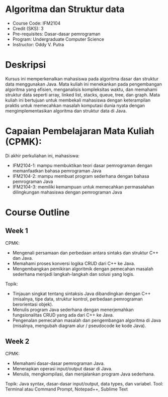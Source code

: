 #  Algoritma dan Struktur data
- Course Code: IFM2104
- Credit (SKS): 3
- Pre-requisites: Dasar-dasar pemrograman
- Program: Undergraduate Computer Science
- Instructor: Oddy V. Putra

# Deskripsi
Kursus ini memperkenalkan mahasiswa pada algoritma dasar dan struktur data menggunakan Java. Mata kuliah ini menekankan pada pengembangan algoritma yang efisien, menganalisis kompleksitas waktu, dan memahami struktur data seperti array, linked list, stacks, queue, tree, dan graph. Mata kuliah ini bertujuan untuk membekali mahasiswa dengan keterampilan praktis untuk memecahkan masalah komputasi dunia nyata dengan mengimplementasikan algoritma dan struktur data di Java.

# Capaian Pembelajaran Mata Kuliah (CPMK):

Di akhir perkuliahan ini, mahasiswa:

- IFM2104-1: mampu membuktikan teori dasar pemrograman dengan memanfaatkan bahasa pemrograman Java
- IFM2104-2: mampu membuat program sederhana dengan bahasa pemrograman Java
- IFM2104-3: memiliki kemampuan untuk memecahkan permasalahan dilingkungan mahasiswa dengan pemrograman Java

# Course Outline
## Week 1
CPMK:
- Mengenali persamaan dan perbedaan antara sintaks dan struktur C++ dan Java.
- Memahami proses konversi logika CRUD dari C++ ke Java.
- Mengembangkan pemikiran algoritmik dengan pemecahan masalah sederhana menjadi langkah-langkah dan solusi yang logis.

Topik:
- Tinjauan singkat tentang sintaksis Java dibandingkan dengan C++ (misalnya, tipe data, struktur kontrol, perbedaan pemrograman berorientasi objek).
- Menulis program Java sederhana dengan menerjemahkan fungsionalitas CRUD yang ada dari C++ ke Java.
- Pengenalan pemecahan masalah dan pengembangan algoritma di Java (misalnya, mengubah diagram alur / pseudocode ke kode Java).

## Week 2
CPMK:
- Memahami dasar-dasar pemrograman Java.
- Menerapkan operasi input/output dasar di Java.
- Menulis, mengkompilasi, dan menjalankan program Java sederhana.

Topik: Java syntax, dasar-dasar input/output, data types, dan variabel.
Tool: Terminal atau Command Prompt, Notepad++, Sublime Text